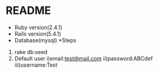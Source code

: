 # README
* Ruby version(2.4.1)
* Rails version(5.4.1)
* Database(mysql) 
*Steps
1) rake db:seed
2) Default user
   i)email:test@mail.com
   ii)password:ABCdef
   iii)username:Test
